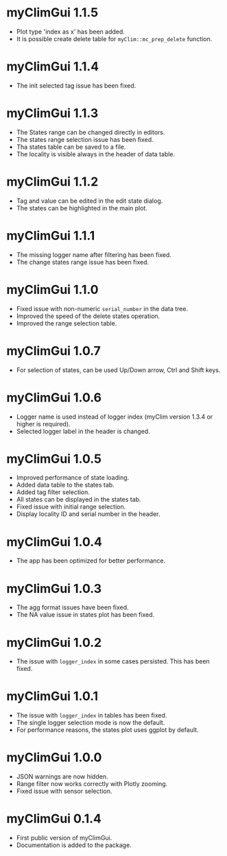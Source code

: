 # myClimGui 1.1.5
* Plot type 'index as x' has been added.
* It is possible create delete table for `myClim::mc_prep_delete` function.

# myClimGui 1.1.4
* The init selected tag issue has been fixed.

# myClimGui 1.1.3
* The States range can be changed directly in editors.
* The states range selection issue has been fixed.
* Tha states table can be saved to a file.
* The locality is visible always in the header of data table.

# myClimGui 1.1.2
* Tag and value can be edited in the edit state dialog.
* The states can be highlighted in the main plot.

# myClimGui 1.1.1
* The missing logger name after filtering has been fixed.
* The change states range issue has been fixed.

# myClimGui 1.1.0
* Fixed issue with non-numeric `serial_number` in the data tree.
* Improved the speed of the delete states operation.
* Improved the range selection table.

# myClimGui 1.0.7
* For selection of states, can be used Up/Down arrow, Ctrl and Shift keys.

# myClimGui 1.0.6
* Logger name is used instead of logger index (myClim version 1.3.4 or higher is required).
* Selected logger label in the header is changed.

# myClimGui 1.0.5
* Improved performance of state loading.
* Added data table to the states tab.
* Added tag filter selection.
* All states can be displayed in the states tab.
* Fixed issue with initial range selection.
* Display locality ID and serial number in the header.

# myClimGui 1.0.4
* The app has been optimized for better performance.

# myClimGui 1.0.3
* The agg format issues have been fixed.
* The NA value issue in states plot has been fixed.

# myClimGui 1.0.2
* The issue with `logger_index` in some cases persisted. This has been fixed.

# myClimGui 1.0.1
* The issue with `logger_index` in tables has been fixed.
* The single logger selection mode is now the default.
* For performance reasons, the states plot uses ggplot by default.

# myClimGui 1.0.0
* JSON warnings are now hidden.
* Range filter now works correctly with Plotly zooming.
* Fixed issue with sensor selection.

# myClimGui 0.1.4
* First public version of myClimGui.
* Documentation is added to the package.
